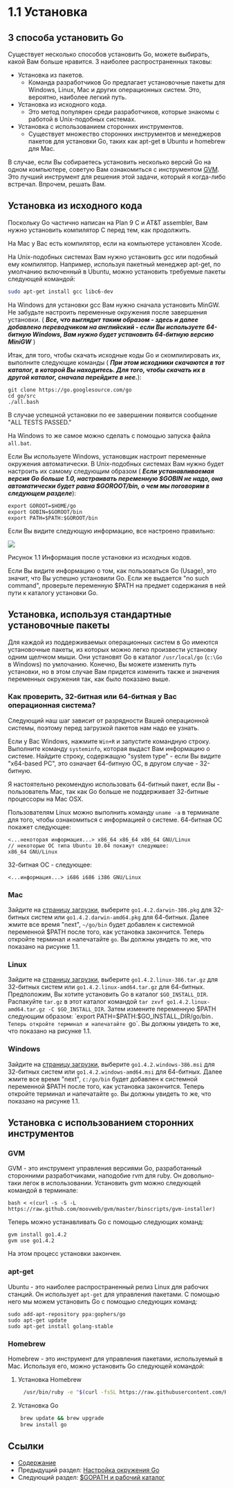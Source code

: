 # 1.1 Установка

## 3 способа установить Go

Существует несколько способов установить Go, можете выбирать, какой Вам больше нравится. 3 наиболее распространенных таковы:

- Установка из пакетов.
	- Команда разработчиков Go предлагает установочные пакеты для Windows, Linux, Mac и других операционных систем. Это, вероятно, наиболее легкий путь.
- Установка из исходного кода.
	- Это метод популярен среди разработчиков, которые знакомы с работой в Unix-подобных системах.
- Установка с использованием сторонних инструментов.
	- Существует множество сторонних инструментов и менеджеров пакетов для установки Go, таких как apt-get в Ubuntu и homebrew для Mac.

В случае, если Вы собираетесь установить несколько версий Go на одном компьютере, советую Вам ознакомиться с инструментом [GVM](https://github.com/moovweb/gvm). Это лучший инструмент для решения этой задачи, который я когда-либо встречал. Впрочем, решать Вам.

## Установка из исходного кода

Поскольку Go частично написан на Plan 9 C и AT&T assembler, Вам нужно установить компилятор C перед тем, как продолжить.

На Mac у Вас есть компилятор, если на компьютере установлен Xcode.

На Unix-подобных системах Вам нужно установить gcc или подобный ему компилятор. Например, используя пакетный менеджер apt-get, по умолчанию включенный в Ubuntu, можно установить требуемые пакеты следующей командой:

```sh
sudo apt-get install gcc libc6-dev
```
На Windows для установки gcc Вам нужно сначала установить MinGW. Не забудьте настроить переменные окружения после завершения установки. ( ***Все, что выглядит таким образом  - здесь и далее добавлено переводчиком на английский - если Вы используете 64-битную Windows, Вам нужно будет установить 64-битную версию MiniGW*** )

Итак, для того, чтобы скачать исходные коды Go и скомпилировать их, выполните следующие команды ( ***При этом исходники скачаются в тот каталог, в которой Вы находитесь. Для того, чтобы скачать их в другой каталог, сначала перейдите в нее.***):

	git clone https://go.googlesource.com/go
	cd go/src
	./all.bash

В случае успешной установки по ее завершении появится сообщение "ALL TESTS PASSED."

На Windows то же самое можно сделать с помощью запуска файла `all.bat`.

Если Вы используете Windows, установщик настроит переменные окружения автоматически. В Unix-подобных системах Вам нужно будет настроить их самому следующим образом ( ***Если устанавливаемая версия Go больше 1.0, настраивать переменную $GOBIN не надо, она автоматически будет равна $GOROOT/bin, о чем мы поговорим в следующем разделе***):

	export GOROOT=$HOME/go
	export GOBIN=$GOROOT/bin
	export PATH=$PATH:$GOROOT/bin

Если Вы видите следующую информацию, все настроено правильно:

![](images/1.1.mac.png?raw=true)

Рисунок 1.1 Информация после установки из исходных кодов.

Если Вы видите информацию о том, как пользоваться Go (Usage), это значит, что Вы успешно установили Go. Если же выдается "no such command", проверьте переменную $PATH на предмет содержания в ней пути к каталогу установки Go.

## Установка, используя стандартные установочные пакеты

Для каждой из поддерживаемых операционных систем в Go имеются установочные пакеты, из которых можно легко произвести установку одним щелчком мыши. Они установят Go в каталог `/usr/local/go` (`c:\Go` в Windows) по умлочанию. Конечно, Вы можете изменить путь установки, но в этом случае Вам придется изменить также и значения переменных окружения так, как было показано выше.

### Как проверить, 32-битная или 64-битная у Вас операционная система?

Следующий наш шаг зависит от разрядности Вашей операционной системы, поэтому перед загрузкой пакетов нам надо ее узнать.

Если у Вас Windows, нажмите `Win+R` и запустите командную строку. Выполните команду `systeminfo`, которая выдаст Вам информацию о системе. Найдите строку, содержащую "system type" - если Вы видите "x64-based PC", это означает 64-битную ОС, в другом случае - 32-битную.

Я настоятельно рекомендую использовать 64-битный пакет, если Вы - пользователь Mac, так как Go больше не поддерживает 32-битные процессоры на Mac OSX.

Пользователям Linux можно выполнить команду `uname -a` в терминале для того, чтобы ознакомиться с информацией о системе.
64-битная ОС покажет следующее:

	<...некоторая информация...> x86_64 x86_64 x86_64 GNU/Linux
	// некоторые ОС типа Ubuntu 10.04 покажут следующее:
	x86_64 GNU/Linux

32-битная ОС - следующее:

	<...информация...> i686 i686 i386 GNU/Linux

### Mac

Зайдите на [страницу загрузки](https://golang.org/dl/), выберите `go1.4.2.darwin-386.pkg` для 32-битных систем или `go1.4.2.darwin-amd64.pkg` для 64-битных. Далее жмите все время "next", `~/go/bin` будет добавлен к системной переменной $PATH после того, как установка закончится. Теперь откройте терминал и напечатайте `go`. Вы должны увидеть то же, что показано на рисунке 1.1.

### Linux

Зайдите на [страницу загрузки](https://golang.org/dl/), выберите `go1.4.2.linux-386.tar.gz` для 32-битных систем или `go1.4.2.linux-amd64.tar.gz` для 64-битных. Предположим, Вы хотите установить Go в каталог `$GO_INSTALL_DIR`. Распакуйте `tar.gz` в этот каталог командой `tar zxvf go1.4.2.linux-amd64.tar.gz -C $GO_INSTALL_DIR`. Затем измените переменную $PATH следующим образом: `export PATH=$PATH:$GO_INSTALL_DIR/go/bin`. Теперь откройте терминал и напечатайте `go`. Вы должны увидеть то же, что показано на рисунке 1.1.

### Windows

Зайдите на [страницу загрузки](https://golang.org/dl/), выберите `go1.4.2.windows-386.msi` для 32-битных систем или `go1.4.2.windows-amd64.msi` для 64-битных. Далее жмите все время "next", `c:/go/bin` будет добавлен к системной переменной $PATH после того, как установка закончится. Теперь откройте терминал и напечатайте `go`. Вы должны увидеть то же, что показано на рисунке 1.1.

## Установка с использованием сторонних инструментов

### GVM

GVM - это инструмент управления версиями Go, разработанный сторонними разработчиками, наподобие rvm для ruby. Он довольно-таки легок в использовании. Установить gvm можно следующей командой в терминале:

	bash < <(curl -s -S -L https://raw.github.com/moovweb/gvm/master/binscripts/gvm-installer)

Теперь можно устанавливать Go с помощью следующих команд:

	gvm install go1.4.2
	gvm use go1.4.2

На этом процесс установки закончен.

### apt-get

Ubuntu - это наиболее распространенный релиз Linux для рабочих станций. Он использует `apt-get` для управления пакетами. С помощью него мы можем установить Go с помощью следующих команд:

	sudo add-apt-repository ppa:gophers/go
	sudo apt-get update
	sudo apt-get install golang-stable

### Homebrew

Homebrew - это инструмент для управления пакетами, используемый в Mac. Используя его, можно установить Go следующей командой:


1. Установка Homebrew

```sh
     /usr/bin/ruby -e "$(curl -fsSL https://raw.githubusercontent.com/Homebrew/install/master/install)"
```

2. Установка Go

```sh
    brew update && brew upgrade
    brew install go
```
## Ссылки

- [Содержание](preface.md)
- Предыдущий раздел: [Настройка окружения Go](01.0.md)
- Следующий раздел: [$GOPATH и рабочий каталог](01.2.md)
